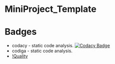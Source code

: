 # MiniProject_Template





# Badges
* codacy - static code analysis.
[![Codacy Badge](https://app.codacy.com/project/badge/Grade/e6124a55d0fa4a5996844241ef2d57b9)](https://www.codacy.com/gh/Varsha-5/MiniProject_Template/dashboard?utm_source=github.com&amp;utm_medium=referral&amp;utm_content=Varsha-5/MiniProject_Template&amp;utm_campaign=Badge_Grade)
* codiga - static code analysis.
 * [!Quality](https://api.codiga.io/project/32096/score/svg)
